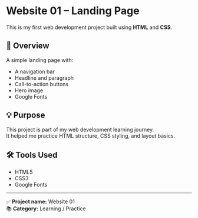 # Website 01 – Landing Page

This is my first web development project built using **HTML** and **CSS**.

## 📌 Overview

A simple landing page with:
- A navigation bar
- Headline and paragraph
- Call-to-action buttons
- Hero image
- Google Fonts

## 💡 Purpose

This project is part of my web development learning journey.  
It helped me practice HTML structure, CSS styling, and layout basics.

## 🛠 Tools Used

- HTML5  
- CSS3  
- Google Fonts

---

✅ **Project name:** Website 01  
📚 **Category:** Learning / Practice  
